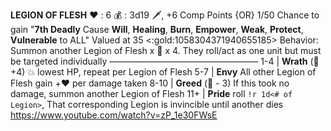 __**LEGION OF FLESH**__
:heart: : 6
:moneybag: : 3d19 :dagger:, +6 Comp Points {OR} 1/50 Chance to gain "**7th Deadly** Cause __Will__, __Healing__, __Burn__, __Empower__, __Weak__, __Protect__, __Vulnerable__ to ALL" Valued at 35 <:gold:1058304371940655185>
Behavior: Summon another Legion of Flesh x :busts_in_silhouette: x 4. They roll/act as one unit but must be targeted individually
—————————————————
1-4   | **Wrath** (:game_die: +4) :boom: lowest HP, repeat per Legion of Flesh
5-7   | **Envy** All other Legion of Flesh gain +:heart: per damage taken
8-10  | **Greed** (:game_die: - 3) If this took no damage, summon another Legion of Flesh
11+   | **Pride** roll `!r 1d<# of Legion>`, That corresponding Legion is invincible until another dies
https://www.youtube.com/watch?v=zP_1e30FWsE
